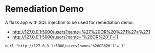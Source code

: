 # Remediation Demo

A flask app with SQL injection to be used for remediation demo.


- http://127.0.0.1:5000/users?name=%27%20OR%20%271%27=%271
- http://127.0.0.1:5000/users?name='%20OR%20'1'='1

```
curl "http://127.0.0.1:5000/users?name='%20OR%20'1'='1"
```